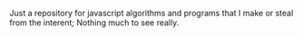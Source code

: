Just a repository for javascript algorithms and programs that I make or steal from the interent;
Nothing much to see really.
